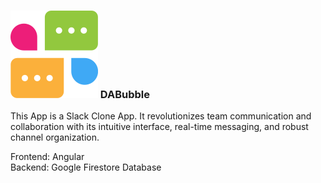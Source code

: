 ### ![Logo](public/img/logo/logo-dabubble.svg) DABubble ###


This App is a Slack Clone App. It revolutionizes team communication and collaboration with its intuitive interface, real-time messaging, and robust channel organization.

Frontend: Angular  
Backend: Google Firestore Database
